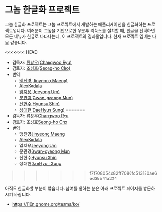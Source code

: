 # 그놈 한글화 프로젝트

그놈 한글화 프로젝트는 그놈 프로젝트에서 개발하는 애플리케이션을 한글화하는 프로젝트입니다.
여러분이 그놈을 기반으로한 우분투 리눅스를 설치할 때, 한글을 선택하면 모든 메뉴가 한글로 나타나는데,
이 프로젝트의 결과물입니다. 현재 프로젝트 멤버는 다음 같습니다.

<<<<<<< HEAD
* 감독자: [류창우(Changwoo Ryu)](https://l10n.gnome.org/users/cwryu/)
* 검토자: [조성호(Seong-ho Cho)](https://l10n.gnome.org/users/darkcircle/)
* 번역
  * [맹진영(Jinyeong Maeng)](https://l10n.gnome.org/users/adenosie/)
  * [AlexKodala](https://l10n.gnome.org/users/alexkoala/)
  * [엄지용(Jeeyong Um)](https://l10n.gnome.org/users/conr2d/)
  * [문관경(Gwan-gyeong Mun)](https://l10n.gnome.org/users/elongbug/)
  * [신현수(Hyunsu Shin)](https://l10n.gnome.org/users/sephion/)
  * [성대현(DaeHyun Sung)](https://l10n.gnome.org/users/studioego/)
=======
* 감독자: 류창우[Changwoo Ryu](https://l10n.gnome.org/users/cwryu/)
* 검토자: 조성호[Seong-ho Cho](https://l10n.gnome.org/users/darkcircle/)
* 번역
  * 맹진영[Jinyeong Maeng](https://l10n.gnome.org/users/adenosie/)
  * [AlexKodala](https://l10n.gnome.org/users/alexkoala/)
  * 엄지용[Jeeyong Um](https://l10n.gnome.org/users/conr2d/)
  * 문관경[Gwan-gyeong Mun](https://l10n.gnome.org/users/elongbug/)
  * 신현수[Hyunsu Shin](https://l10n.gnome.org/users/sephion/)
  * 성대현[DaeHyun Sung](https://l10n.gnome.org/users/studioego/)
>>>>>>> f7f708054d82ff7086fc513180ae6ed35b41a234

아직도 한글화할 부분이 많습니다. 참여를 원하는 분은 아래 프로젝트 페이지를 방문하시기 바랍니다.
* https://l10n.gnome.org/teams/ko/
